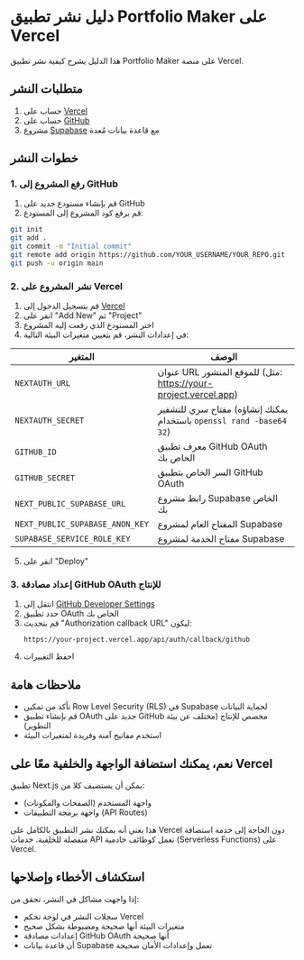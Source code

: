 # دليل نشر تطبيق Portfolio Maker على Vercel

هذا الدليل يشرح كيفية نشر تطبيق Portfolio Maker على منصة Vercel.

## متطلبات النشر

1. حساب على [Vercel](https://vercel.com)
2. حساب على [GitHub](https://github.com)
3. مشروع [Supabase](https://supabase.com) مع قاعدة بيانات مُعدة

## خطوات النشر

### 1. رفع المشروع إلى GitHub

1. قم بإنشاء مستودع جديد على GitHub
2. قم برفع كود المشروع إلى المستودع:

```bash
git init
git add .
git commit -m "Initial commit"
git remote add origin https://github.com/YOUR_USERNAME/YOUR_REPO.git
git push -u origin main
```

### 2. نشر المشروع على Vercel

1. قم بتسجيل الدخول إلى [Vercel](https://vercel.com)
2. انقر على "Add New" ثم "Project"
3. اختر المستودع الذي رفعت إليه المشروع
4. في إعدادات النشر، قم بتعيين متغيرات البيئة التالية:

| المتغير | الوصف |
|---------|-------|
| `NEXTAUTH_URL` | عنوان URL للموقع المنشور (مثل: https://your-project.vercel.app) |
| `NEXTAUTH_SECRET` | مفتاح سري للتشفير (يمكنك إنشاؤه باستخدام `openssl rand -base64 32`) |
| `GITHUB_ID` | معرف تطبيق GitHub OAuth الخاص بك |
| `GITHUB_SECRET` | السر الخاص بتطبيق GitHub OAuth |
| `NEXT_PUBLIC_SUPABASE_URL` | رابط مشروع Supabase الخاص بك |
| `NEXT_PUBLIC_SUPABASE_ANON_KEY` | المفتاح العام لمشروع Supabase |
| `SUPABASE_SERVICE_ROLE_KEY` | مفتاح الخدمة لمشروع Supabase |

5. انقر على "Deploy"

### 3. إعداد مصادقة GitHub OAuth للإنتاج

1. انتقل إلى [GitHub Developer Settings](https://github.com/settings/developers)
2. حدد تطبيق OAuth الخاص بك
3. قم بتحديث "Authorization callback URL" ليكون:
   ```
   https://your-project.vercel.app/api/auth/callback/github
   ```
4. احفظ التغييرات

## ملاحظات هامة

- تأكد من تمكين Row Level Security (RLS) في Supabase لحماية البيانات
- قم بإنشاء تطبيق OAuth جديد على GitHub مخصص للإنتاج (مختلف عن بيئة التطوير)
- استخدم مفاتيح آمنة وفريدة لمتغيرات البيئة

## نعم، يمكنك استضافة الواجهة والخلفية معًا على Vercel

تطبيق Next.js يمكن أن يستضيف كلا من:
- واجهة المستخدم (الصفحات والمكونات)
- واجهة برمجة التطبيقات (API Routes)

هذا يعني أنه يمكنك نشر التطبيق بالكامل على Vercel دون الحاجة إلى خدمة استضافة منفصلة للخلفية. خدمات API تعمل كوظائف خادمية (Serverless Functions) على Vercel.

## استكشاف الأخطاء وإصلاحها

إذا واجهت مشاكل في النشر، تحقق من:
- سجلات النشر في لوحة تحكم Vercel
- متغيرات البيئة أنها صحيحة ومضبوطة بشكل صحيح
- إعدادات مصادقة GitHub OAuth أنها صحيحة
- أن قاعدة بيانات Supabase تعمل وإعدادات الأمان صحيحة
